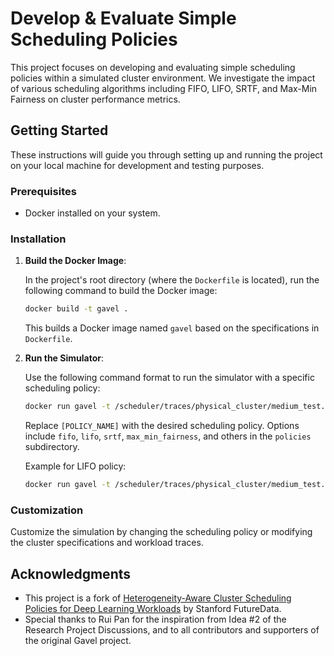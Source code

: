# Develop & Evaluate Simple Scheduling Policies

This project focuses on developing and evaluating simple scheduling policies within a simulated cluster environment. We investigate the impact of various scheduling algorithms including FIFO, LIFO, SRTF, and Max-Min Fairness on cluster performance metrics.

## Getting Started

These instructions will guide you through setting up and running the project on your local machine for development and testing purposes.

### Prerequisites

- Docker installed on your system.

### Installation

1. **Build the Docker Image**:

   In the project's root directory (where the `Dockerfile` is located), run the following command to build the Docker image:

   ```bash
   docker build -t gavel .
   ```

   This builds a Docker image named `gavel` based on the specifications in `Dockerfile`.

2. **Run the Simulator**:

   Use the following command format to run the simulator with a specific scheduling policy:

   ```bash
   docker run gavel -t /scheduler/traces/physical_cluster/medium_test.trace --seed 42 -p [POLICY_NAME] -c 2:0:0
   ```

   Replace `[POLICY_NAME]` with the desired scheduling policy. Options include `fifo`, `lifo`, `srtf`, `max_min_fairness`, and others in the `policies` subdirectory.

   Example for LIFO policy:

   ```bash
   docker run gavel -t /scheduler/traces/physical_cluster/medium_test.trace --seed 42 -p lifo -c 2:0:0
   ```

### Customization

Customize the simulation by changing the scheduling policy or modifying the cluster specifications and workload traces.

## Acknowledgments

- This project is a fork of [Heterogeneity-Aware Cluster Scheduling Policies for Deep Learning Workloads](https://github.com/stanford-futuredata/gavel) by Stanford FutureData.
- Special thanks to Rui Pan for the inspiration from Idea #2 of the Research Project Discussions, and to all contributors and supporters of the original Gavel project.
